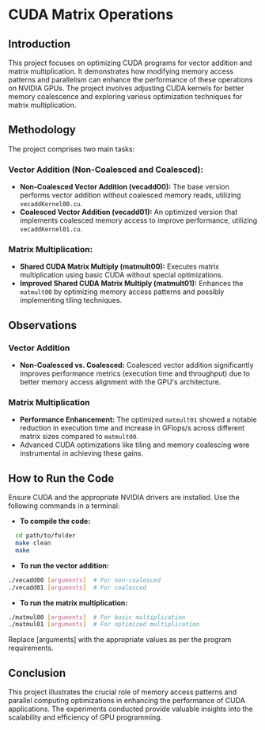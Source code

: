 # CUDA Matrix Operations

## Introduction
This project focuses on optimizing CUDA programs for vector addition and matrix multiplication. It demonstrates how modifying memory access patterns and parallelism can enhance the performance of these operations on NVIDIA GPUs. The project involves adjusting CUDA kernels for better memory coalescence and exploring various optimization techniques for matrix multiplication.

## Methodology
The project comprises two main tasks:

### Vector Addition (Non-Coalesced and Coalesced):
- **Non-Coalesced Vector Addition (vecadd00):** The base version performs vector addition without coalesced memory reads, utilizing `vecaddKernel00.cu`.
- **Coalesced Vector Addition (vecadd01):** An optimized version that implements coalesced memory access to improve performance, utilizing `vecaddKernel01.cu`.

### Matrix Multiplication:
- **Shared CUDA Matrix Multiply (matmult00):** Executes matrix multiplication using basic CUDA without special optimizations.
- **Improved Shared CUDA Matrix Multiply (matmult01):** Enhances the `matmult00` by optimizing memory access patterns and possibly implementing tiling techniques.

## Observations
### Vector Addition
- **Non-Coalesced vs. Coalesced:** Coalesced vector addition significantly improves performance metrics (execution time and throughput) due to better memory access alignment with the GPU's architecture.
### Matrix Multiplication
- **Performance Enhancement:** The optimized `matmult01` showed a notable reduction in execution time and increase in GFlops/s across different matrix sizes compared to `matmult00`.
- Advanced CUDA optimizations like tiling and memory coalescing were instrumental in achieving these gains.

## How to Run the Code
Ensure CUDA and the appropriate NVIDIA drivers are installed. Use the following commands in a terminal:

- **To compile the code:**
```bash
  cd path/to/folder
  make clean
  make 
```

- **To run the vector addition:**
```bash
./vecadd00 [arguments]  # For non-coalesced
./vecadd01 [arguments]  # For coalesced 
```

- **To run the matrix multiplication:**
```bash
./matmul00 [arguments]  # For basic multiplication
./matmul01 [arguments]  # For optimized multiplication
```
Replace [arguments] with the appropriate values as per the program requirements.

## Conclusion
This project illustrates the crucial role of memory access patterns and parallel computing optimizations in enhancing the performance of CUDA applications. The experiments conducted provide valuable insights into the scalability and efficiency of GPU programming.